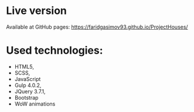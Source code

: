 # Live version
Available at GitHub pages: https://faridgasimov93.github.io/ProjectHouses/
# Used technologies:
- HTML5,
- SCSS,
- JavaScript
- Gulp 4.0.2,
- JQuery 3.7.1,
- Bootstrap
- WoW animations
